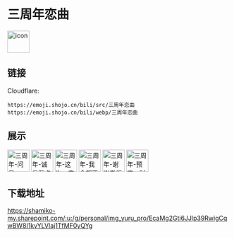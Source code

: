 # 三周年恋曲
<img src="https://emoji.shojo.cn/bili/src/三周年恋曲/icon.png" width="50" height="50" alt="icon">

## 链接
Cloudflare:
```
https://emoji.shojo.cn/bili/src/三周年恋曲
https://emoji.shojo.cn/bili/webp/三周年恋曲
```
## 展示
<img src="https://emoji.shojo.cn/bili/src/三周年恋曲/三周年-问号.png" width="50" height="50" alt="三周年-问号">
<img src="https://emoji.shojo.cn/bili/src/三周年恋曲/三周年-诚信互点.png" width="50" height="50" alt="三周年-诚信互点">
<img src="https://emoji.shojo.cn/bili/src/三周年恋曲/三周年-这次一定.png" width="50" height="50" alt="三周年-这次一定">
<img src="https://emoji.shojo.cn/bili/src/三周年恋曲/三周年-我全都要.png" width="50" height="50" alt="三周年-我全都要">
<img src="https://emoji.shojo.cn/bili/src/三周年恋曲/三周年-谢谢老板.png" width="50" height="50" alt="三周年-谢谢老板">
<img src="https://emoji.shojo.cn/bili/src/三周年恋曲/三周年-预定一时爽.png" width="50" height="50" alt="三周年-预定一时爽">

## 下载地址

https://shamiko-my.sharepoint.com/:u:/g/personal/img_yuru_pro/EcaMg2Gti6JJlp39RwigCqwBW8I1kvYLVlaj1TfMF0yQYg